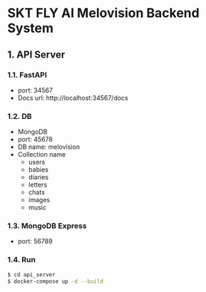 # SKT FLY AI Melovision Backend System

## 1. API Server

### 1.1. FastAPI

- port: 34567
- Docs url: http://localhost:34567/docs

### 1.2. DB

- MongoDB
- port: 45678
- DB name: melovision
- Collection name
    + users
    + babies
    + diaries
    + letters
    + chats
    + images
    + music

### 1.3. MongoDB Express

- port: 56789

### 1.4. Run

```bash
$ cd api_server
$ docker-compose up -d --build
```
